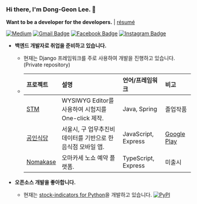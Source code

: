 ### Hi there, I'm Dong-Geon Lee. 👋
**Want to be a developer for the developers.** | [résumé](https://programmers.co.kr/pr/matth1996_75645)
<!-- 
[![Hits](https://hits.seeyoufarm.com/api/count/incr/badge.svg?url=https%3A%2F%2Fgithub.com%2FLeeDongGeon1996&count_bg=%2379C83D&title_bg=%23555555&icon=&icon_color=%23E7E7E7&title=hits&edge_flat=false)](https://hits.seeyoufarm.com) -->
[![Medium](https://img.shields.io/badge/-Medium-12100E?style=flat-square&logo=medium&logoColor=white)](https://6991httam.medium.com/)
[![Gmail Badge](https://img.shields.io/badge/-Gmail-d14836?style=flat-square&logo=Gmail&logoColor=white&link=mailto:secmatth1996@gmail.com)](mailto:secmatth1996@gmail.com)
[![Facebook Badge](https://img.shields.io/badge/-Facebook-1877f2?style=flat-square&logo=facebook&logoColor=white&link=https://www.facebook.com/matth1996/)](https://www.facebook.com/matth1996/)
[![Instagram Badge](https://img.shields.io/badge/-Instagram-%23E4405F.svg?style=flat-square&logo=Instagram&logoColor=white)](https://www.instagram.com/day12.oct)



 - **백엔드 개발자로 취업을 준비하고 있습니다.**
   - 현재는 Django 프레임워크를 주로 사용하여 개발을 진행하고 있습니다.(Private repository)
   - 프로젝트 | 설명 | 언어/프레임워크 | 비고
     :---|:---|:---|:---
     [STM](https://github.com/LeeDongGeon1996/STM) | WYSIWYG Editor를 사용하여 시험지를 One-click 제작. | Java, Spring | 졸업작품
     [공인식당](https://github.com/matzip-exe/Server) | 서울시, 구 업무추진비 데이터를 기반으로 한 음식점 모바일 앱. | JavaScript, Express | [Google Play](https://play.google.com/store/apps/details?id=com.team_no_yes.matzip_exe)
     [Nomakase](https://github.com/nomakase/server-common) | 오마카세 노쇼 예약 플랫폼. | TypeScript, Express | 미출시 
     
     
 - **오픈소스 개발을 좋아합니다.**
   - 현재는 [stock-indicators for Python](https://github.com/DaveSkender/Stock.Indicators.Python)을 개발하고 있습니다. [![PyPI](https://img.shields.io/pypi/v/stock-indicators?color=blue&label=PyPI)](https://badge.fury.io/py/stock-indicators)

<!--    - 프로젝트 | 설명 | 언어/기술 | 비고
     :---|:---|:---|:---
     [Cypher Notepad](https://cypher-notepad.github.io) | The user-friendly, plain-text editor with Hybrid Encryption. | Java | <img src="https://img.shields.io/github/downloads/cypher-notepad/cypher-notepad/total?color=%239730b0&style=flat-square" alt="GitHub All Releases" />
     MicrosoftDocs/azure-docs | [Fix typo: PostgresSql -> PostgreSql](https://github.com/MicrosoftDocs/azure-docs/pull/64910) | - | -
     docker/cli | [docs: Fix wrong variable name](https://github.com/docker/cli/pull/2944) | - | - -->
     
<!-- ---- -->
<!-- 
<a href="https://stackoverflow.com/users/13766950/6991httam"><img src="https://stackoverflow.com/users/flair/13766950.png" width="208" height="58" alt="profile for 6991httam at Stack Overflow, Q&amp;A for professional and enthusiast programmers" title="profile for 6991httam at Stack Overflow, Q&amp;A for professional and enthusiast programmers"></a> -->

<!-- ![Anurag's GitHub stats](https://github-readme-stats.vercel.app/api?username=leedonggeon1996&show_icons=true)
 -->
 
<!--
**LeeDongGeon1996/LeeDongGeon1996** is a ✨ _special_ ✨ repository because its `README.md` (this file) appears on your GitHub profile.

Here are some ideas to get you started:

- 🔭 I’m currently working on ...
- 🌱 I’m currently learning ...
- 👯 I’m looking to collaborate on ...
- 🤔 I’m looking for help with ...
- 💬 Ask me about ...
- 📫 How to reach me: ...
- 😄 Pronouns: ...
- ⚡ Fun fact: ...
-->

